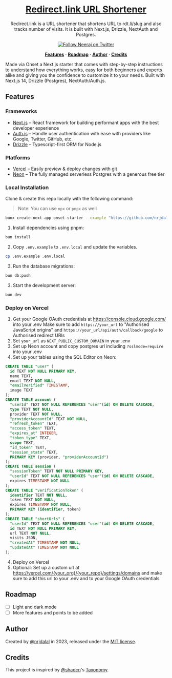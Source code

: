 <a href="https://nextjs.org">
  <h1 align="center">Redirect.link URL Shortener</h1>
</a>

<p align="center">
  Redirect.link is a URL shortener that shortens URL to rdt.li/slug and also tracks number of visits. It is built with Next.js, Drizzle, NextAuth and Postgres.
</p>

<p align="center">
  <a href="https://twitter.com/nrjdalal_com">
    <img src="https://img.shields.io/twitter/follow/nrjdalal_com?style=flat&label=nrjdalal_com&logo=twitter&color=0bf&logoColor=fff" alt="Follow Neeraj on Twitter" />
  </a>
</p>

<p align="center">
  <a href="#features"><strong>Features</strong></a> ·
  <a href="#roadmap"><strong>Roadmap</strong></a> ·
  <a href="#author"><strong>Author</strong></a> ·
  <a href="#credits"><strong>Credits</strong></a>
</p>

Made via Onset a Next.js starter that comes with step-by-step instructions to understand how everything works, easy for both beginners and experts alike and giving you the confidence to customize it to your needs. Built with Next.js 14, Drizzle (Postgres), NextAuth/Auth.js.

<!-- About: An open source Next.js bare starter with step-by-step instructions if required. Built with Next.js 14, Drizzle (Postgres), NextAuth/Auth.js. -->
<!-- Keywords: drizzle neondb nextauthjs nextjs postgres shadcn tailwindcss typescript vercel -->

## Features

### Frameworks

- [Next.js](https://nextjs.org/) – React framework for building performant apps with the best developer experience
- [Auth.js](https://authjs.dev/) – Handle user authentication with ease with providers like Google, Twitter, GitHub, etc.
- [Drizzle](https://orm.drizzle.team/) – Typescript-first ORM for Node.js

### Platforms

- [Vercel](https://vercel.com/) – Easily preview & deploy changes with git
- [Neon](https://neon.tech/) – The fully managed serverless Postgres with a generous free tier

### Local Installation

Clone & create this repo locally with the following command:

> Note: You can use `npx` or `pnpx` as well

```bash
bunx create-next-app onset-starter --example "https://github.com/nrjdalal/onset"
```

1. Install dependencies using pnpm:

```sh
bun install
```

2. Copy `.env.example` to `.env.local` and update the variables.

```sh
cp .env.example .env.local
```

3. Run the database migrations:

```sh
bun db:push
```

3. Start the development server:

```sh
bun dev
```

### Deploy on Vercel

1. Get your Google OAuth credentials at https://console.cloud.google.com/ into your .env
Make sure to add `https://your_url` to "Authorised JavaScript origins" and `https://your_url/api/auth/callback/google` to Authorised redirect URIs
2. Set `your_url` as `NEXT_PUBLIC_CUSTOM_DOMAIN` in your .env
3. Set up Neon account and copy postgres url including `?sslmode=require` into your .env
4. Set up your tables using the SQL Editor on Neon:
```sql
CREATE TABLE "user" (
  id TEXT NOT NULL PRIMARY KEY,
  name TEXT,
  email TEXT NOT NULL,
  "emailVerified" TIMESTAMP,
  image TEXT
);
CREATE TABLE account (
  "userId" TEXT NOT NULL REFERENCES "user"(id) ON DELETE CASCADE,
  type TEXT NOT NULL,
  provider TEXT NOT NULL,
  "providerAccountId" TEXT NOT NULL,
  "refresh_token" TEXT,
  "access_token" TEXT,
  "expires_at" INTEGER,
  "token_type" TEXT,
  scope TEXT,
  "id_token" TEXT,
  "session_state" TEXT,
  PRIMARY KEY (provider, "providerAccountId")
);
CREATE TABLE session (
  "sessionToken" TEXT NOT NULL PRIMARY KEY,
  "userId" TEXT NOT NULL REFERENCES "user"(id) ON DELETE CASCADE,
  expires TIMESTAMP NOT NULL
);
CREATE TABLE "verificationToken" (
  identifier TEXT NOT NULL,
  token TEXT NOT NULL,
  expires TIMESTAMP NOT NULL,
  PRIMARY KEY (identifier, token)
);
CREATE TABLE "shortUrls" (
  "userId" TEXT NOT NULL REFERENCES "user"(id) ON DELETE CASCADE,
  id TEXT NOT NULL PRIMARY KEY,
  url TEXT NOT NULL,
  visits JSON,
  "createdAt" TIMESTAMP NOT NULL,
  "updatedAt" TIMESTAMP NOT NULL
);

```
4. Deploy on Vercel
5. Optional: Set up a custom url at https://vercel.com/{your_org}/{your_repo}/settings/domains and make sure to add this url to your .env and to your Google OAuth credentials

## Roadmap

- [ ] Light and dark mode
- [ ] More features and points to be added

## Author

Created by [@nrjdalal](https://twitter.com/nrjdalal_com) in 2023, released under the [MIT license](https://github.com/nrjdalal/onset/blob/main/LICENSE.md).

## Credits

This project is inspired by [@shadcn](https://twitter.com/shadcn)'s [Taxonomy](https://github.com/shadcn-ui/taxonomy).
